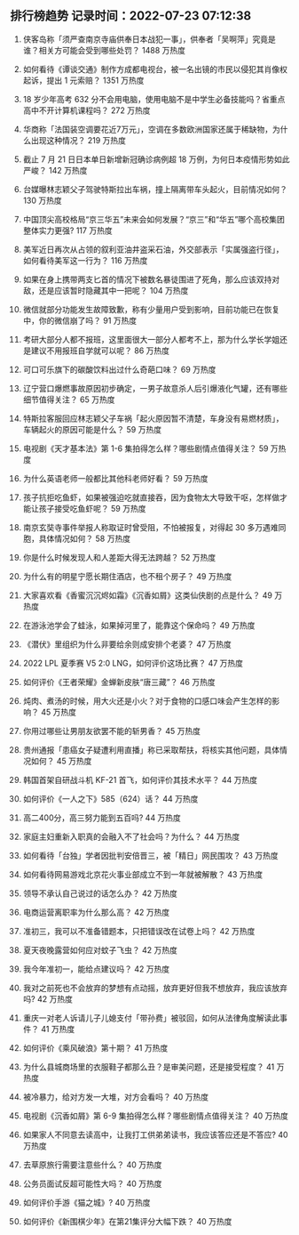 
## 排行榜趋势 记录时间：2022-07-23 07:12:38
  
  1. 侠客岛称「须严查南京寺庙供奉日本战犯一事」，供奉者「吴啊萍」究竟是谁？相关方可能会受到哪些处罚？ 1488 万热度
    
  2. 如何看待《谭谈交通》制作方成都电视台，被一名出镜的市民以侵犯其肖像权起诉，提出 1 元索赔？ 1351 万热度
    
  3. 18 岁少年高考 632 分不会用电脑，使用电脑不是中学生必备技能吗？省重点高中不开计算机课程吗？ 272 万热度
    
  4. 华商称「法国装空调要花近7万元」，空调在多数欧洲国家还属于稀缺物，为什么出现这种情况？ 219 万热度
    
  5. 截止 7 月 21 日日本单日新增新冠确诊病例超 18 万例，为何日本疫情形势如此严峻？ 142 万热度
    
  6. 台媒曝林志颖父子驾驶特斯拉出车祸，撞上隔离带车头起火，目前情况如何？ 130 万热度
    
  7. 中国顶尖高校格局“京三华五”未来会如何发展？“京三”和“华五”哪个高校集团整体实力更强? 117 万热度
    
  8. 美军近日再次从占领的叙利亚油井盗采石油，外交部表示「实属强盗行径」，如何看待美军这一行为？ 116 万热度
    
  9. 如果在身上携带两支匕首的情况下被数名暴徒围进了死角，那么应该双持对敌，还是应该暂时隐藏其中一把呢？ 104 万热度
    
  10. 微信就部分功能发生故障致歉，称有少量用户受到影响，目前功能已在恢复中，你的微信崩了吗？ 91 万热度
    
  11. 考研大部分人都不报班，这里面很大一部分人都考不上，那为什么学长学姐还是建议不用报班自学就可以呢？ 86 万热度
    
  12. 可口可乐旗下的碳酸饮料出过什么奇葩口味？ 69 万热度
    
  13. 辽宁营口爆燃事故原因初步确定，一男子故意杀人后引爆液化气罐，还有哪些细节值得关注？ 65 万热度
    
  14. 特斯拉客服回应林志颖父子车祸「起火原因暂不清楚，车身没有易燃材质」，车辆起火的原因可能是什么？ 59 万热度
    
  15. 电视剧《天才基本法》第 1-6 集拍得怎么样？哪些剧情点值得关注？ 59 万热度
    
  16. 为什么英语老师一般都比其他科老师好看？ 59 万热度
    
  17. 孩子抗拒吃鱼虾，如果被强迫吃就直接吞，因为食物太大导致干呕，怎样做才能让孩子接受吃鱼虾呢？ 59 万热度
    
  18. 南京玄奘寺事件举报人称取证时曾受阻，不怕被报复，对得起 30 多万遇难同胞，具体情况如何？ 58 万热度
    
  19. 你是什么时候发现人和人差距大得无法跨越？ 52 万热度
    
  20. 为什么有的明星宁愿长期住酒店，也不租个房子？ 49 万热度
    
  21. 大家喜欢看《香蜜沉沉烬如霜》《沉香如屑》这类仙侠剧的点是什么？ 49 万热度
    
  22. 在游泳池学会了蛙泳，如果掉河里了，能靠这个保命吗？ 49 万热度
    
  23. 《潜伏》里组织为什么非要给余则成安排个老婆？ 47 万热度
    
  24. 2022 LPL 夏季赛 V5 2:0 LNG，如何评价这场比赛？ 47 万热度
    
  25. 如何评价《王者荣耀》金蝉新皮肤“唐三藏”？ 46 万热度
    
  26. 炖肉、煮汤的时候，用大火还是小火？对于食物的口感口味会产生怎样的影响？ 45 万热度
    
  27. 你用过哪些让男朋友欲罢不能的斩男香？ 45 万热度
    
  28. 贵州通报「患癌女子疑遭利用直播」称已采取帮扶，将核实其他问题，具体情况如何？ 45 万热度
    
  29. 韩国首架自研战斗机 KF-21 首飞，如何评价其技术水平？ 44 万热度
    
  30. 如何评价《一人之下》585（624）话？ 44 万热度
    
  31. 高二400分，高三努力能到五百吗? 44 万热度
    
  32. 家庭主妇重新入职真的会融入不了社会吗？为什么？ 44 万热度
    
  33. 如何看待「台独」学者因批判安倍晋三，被「精日」网民围攻？ 43 万热度
    
  34. 如何看待网易游戏北京花火事业部成立不到一年就被解散？ 43 万热度
    
  35. 领导不承认自己说过的话怎么办？ 42 万热度
    
  36. 电商运营离职率为什么那么高？ 42 万热度
    
  37. 准初三，我可以不准备错题本，只把错误改在试卷上吗？ 42 万热度
    
  38. 夏天夜晚露营如何应对蚊子飞虫？ 42 万热度
    
  39. 我今年准初一，能给点建议吗？ 42 万热度
    
  40. 我对之前死也不会放弃的梦想有点动摇，放弃更好但我不想放弃，我应该放弃吗? 42 万热度
    
  41. 重庆一对老人诉请儿子儿媳支付「带孙费」被驳回，如何从法律角度解读此事件？ 41 万热度
    
  42. 如何评价《乘风破浪》第十期？ 41 万热度
    
  43. 为什么县城商场里的衣服鞋子都那么丑？是审美问题，还是接受程度？ 41 万热度
    
  44. 被冷暴力，给对方发一大堆，对方会看吗？ 40 万热度
    
  45. 电视剧《沉香如屑》第 6-9 集拍得怎么样？哪些剧情点值得关注？ 40 万热度
    
  46. 如果家人不同意去读高中，让我打工供弟弟读书，我应该答应还是不答应? 40 万热度
    
  47. 去草原旅行需要注意些什么？ 40 万热度
    
  48. 公务员面试反超可能性大吗？ 40 万热度
    
  49. 如何评价手游《猫之城》? 40 万热度
    
  50. 如何评价《新围棋少年》在第21集评分大幅下跌？ 40 万热度
    